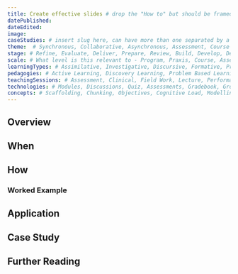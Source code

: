 ```yaml
--- 
title: Create effective slides # drop the "How to" but should be framed as a verb, adjective, noun
datePublished:
dateEdited: 
image: 
caseStudies: # insert slug here, can have more than one separated by a comma
theme:  # Synchronous, Collaborative, Asynchronous, Assessment, Course Design, Learning Tips
stage: # Refine, Evaluate, Deliver, Prepare, Review, Build, Develop, Design, Discover
scale: # What level is this relevant to - Program, Praxis, Course, Assessment, Module, Lesson, Activity, Resource
learningTypes: # Assimilative, Investigative, Discursive, Formative, Productive, Evaluative, Social
pedagogies: # Active Learning, Discovery Learning, Problem Based Learning, Social Learning, Situated Learning, Communities of Practice, Self Regulated Learning, Inquiry Based Learning, Experiential Learning
teachingSessions: # Assessment, Clinical, Field Work, Lecture, Performance, Placement, Practical, Project, Rehearsal, Research, Seminar, Studio, Tutorial, Workshop
technologies: # Modules, Discussions, Quiz, Assessments, Gradebook, Groups, Announcements, Collaborations, Rubrics, Cadmus, Echo 360, Zoom, Teams, Office360, H5P, Powerpoint, Padlet, Miro, Documents
concepts: # Scaffolding, Chunking, Objectives, Cognitive Load, Modelling, Dual Encoding, Teacher Presence, Schema, Constructive Alignment, Guiding Voice, Inclusive Design, Accessibility, Learner Centric, Iterative Design
---
```


## Overview

## When

## How

### Worked Example

## Application

## Case Study

## Further Reading